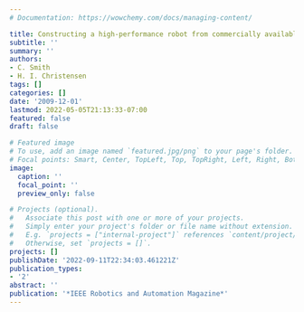 ```yaml
---
# Documentation: https://wowchemy.com/docs/managing-content/

title: Constructing a high-performance robot from commercially available parts
subtitle: ''
summary: ''
authors:
- C. Smith
- H. I. Christensen
tags: []
categories: []
date: '2009-12-01'
lastmod: 2022-05-05T21:13:33-07:00
featured: false
draft: false

# Featured image
# To use, add an image named `featured.jpg/png` to your page's folder.
# Focal points: Smart, Center, TopLeft, Top, TopRight, Left, Right, BottomLeft, Bottom, BottomRight.
image:
  caption: ''
  focal_point: ''
  preview_only: false

# Projects (optional).
#   Associate this post with one or more of your projects.
#   Simply enter your project's folder or file name without extension.
#   E.g. `projects = ["internal-project"]` references `content/project/deep-learning/index.md`.
#   Otherwise, set `projects = []`.
projects: []
publishDate: '2022-09-11T22:34:03.461221Z'
publication_types:
- '2'
abstract: ''
publication: '*IEEE Robotics and Automation Magazine*'
---
```

